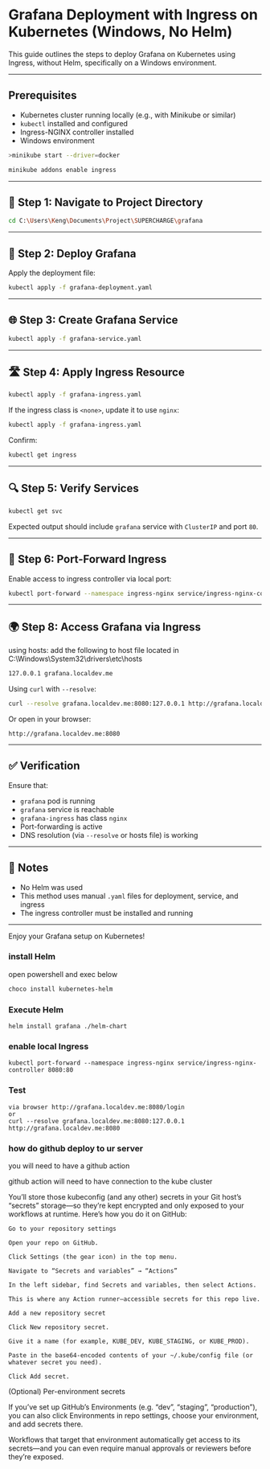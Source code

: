 # Grafana Deployment with Ingress on Kubernetes (Windows, No Helm)

This guide outlines the steps to deploy Grafana on Kubernetes using Ingress, without Helm, specifically on a Windows environment.

---

## Prerequisites

* Kubernetes cluster running locally (e.g., with Minikube or similar)
* `kubectl` installed and configured
* Ingress-NGINX controller installed
* Windows environment
``` bash
>minikube start --driver=docker

minikube addons enable ingress

```

---

## 📁 Step 1: Navigate to Project Directory

```bash
cd C:\Users\Keng\Documents\Project\SUPERCHARGE\grafana
```

---

## 🚀 Step 2: Deploy Grafana

Apply the deployment file:

```bash
kubectl apply -f grafana-deployment.yaml
```

---

## 🌐 Step 3: Create Grafana Service

```bash
kubectl apply -f grafana-service.yaml
```

---

## 🛣️ Step 4: Apply Ingress Resource

```bash
kubectl apply -f grafana-ingress.yaml
```

If the ingress class is `<none>`, update it to use `nginx`:

```bash
kubectl apply -f grafana-ingress.yaml
```

Confirm:

```bash
kubectl get ingress
```

---

## 🔍 Step 5: Verify Services

```bash
kubectl get svc
```

Expected output should include `grafana` service with `ClusterIP` and port `80`.

---

## 📡 Step 6: Port-Forward Ingress

Enable access to ingress controller via local port:

```bash
kubectl port-forward --namespace ingress-nginx service/ingress-nginx-controller 8080:80
```


---

## 🌍 Step 8: Access Grafana via Ingress
using hosts: add the following to host file located in  C:\Windows\System32\drivers\etc\hosts

```bash
127.0.0.1 grafana.localdev.me

```

Using `curl` with `--resolve`:

```bash
curl --resolve grafana.localdev.me:8080:127.0.0.1 http://grafana.localdev.me:8080
```

Or open in your browser:

```
http://grafana.localdev.me:8080
```

---

## ✅ Verification

Ensure that:

* `grafana` pod is running
* `grafana` service is reachable
* `grafana-ingress` has class `nginx`
* Port-forwarding is active
* DNS resolution (via `--resolve` or hosts file) is working

---

## 📝 Notes

* No Helm was used
* This method uses manual `.yaml` files for deployment, service, and ingress
* The ingress controller must be installed and running

---

Enjoy your Grafana setup on Kubernetes!




### install Helm
open powershell and exec below
``` bash
choco install kubernetes-helm
```


### Execute Helm

```
helm install grafana ./helm-chart
```


### enable local Ingress


```
kubectl port-forward --namespace ingress-nginx service/ingress-nginx-controller 8080:80
```


### Test

```
via browser http://grafana.localdev.me:8080/login
or 
curl --resolve grafana.localdev.me:8080:127.0.0.1 http://grafana.localdev.me:8080
```



### how do github deploy to ur server 

you will need to have a github action

github action will need to have connection to the kube cluster 

You’ll store those kubeconfig (and any other) secrets in your Git host’s “secrets” storage—so they’re kept encrypted and only exposed to your workflows at runtime. Here’s how you do it on GitHub:
```
Go to your repository settings

Open your repo on GitHub.

Click Settings (the gear icon) in the top menu.

Navigate to “Secrets and variables” → “Actions”

In the left sidebar, find Secrets and variables, then select Actions.

This is where any Action runner–accessible secrets for this repo live.

Add a new repository secret

Click New repository secret.

Give it a name (for example, KUBE_DEV, KUBE_STAGING, or KUBE_PROD).

Paste in the base64-encoded contents of your ~/.kube/config file (or whatever secret you need).

Click Add secret.
```
(Optional) Per-environment secrets

If you’ve set up GitHub’s Environments (e.g. “dev”, “staging”, “production”), you can also click Environments in repo settings, choose your environment, and add secrets there.

Workflows that target that environment automatically get access to its secrets—and you can even require manual approvals or reviewers before they’re exposed.